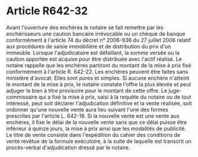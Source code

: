 # Article R642-32

Avant l'ouverture des enchères le notaire se fait remettre par les enchérisseurs une caution bancaire irrévocable ou un chèque de banque conformément à l'article 74 du décret n° 2006-936 du 27 juillet 2006 relatif aux procédures de saisie immobilière et de distribution du prix d'un immeuble. Lorsque l'adjudicataire est défaillant, la somme versée ou la caution apportée est acquise pour être distribuée avec l'actif réalisé.   Le notaire rappelle que les enchères partiront du montant de la mise à prix fixé conformément à l'article R. 642-22.   Les enchères peuvent être faites sans ministère d'avocat. Elles sont pures et simples. Si aucune enchère n'atteint le montant de la mise à prix, le notaire constate l'offre la plus élevée et peut adjuger le bien à titre provisoire pour le montant de cette offre. Le juge-commissaire qui a fixé la mise à prix, saisi à la requête du notaire ou de tout intéressé, peut soit déclarer l'adjudication définitive et la vente réalisée, soit ordonner qu'une nouvelle vente aura lieu suivant l'une des formes prescrites par l'article L. 642-18. Si la nouvelle vente est une vente aux enchères, il fixe le délai de la nouvelle vente sans que ce délai puisse être inférieur à quinze jours, la mise à prix ainsi que les modalités de publicité.   Le titre de vente consiste dans l'expédition du cahier des conditions de vente revêtue de la formule exécutoire, à la suite de laquelle est transcrit un procès-verbal d'adjudication dressé par le notaire.